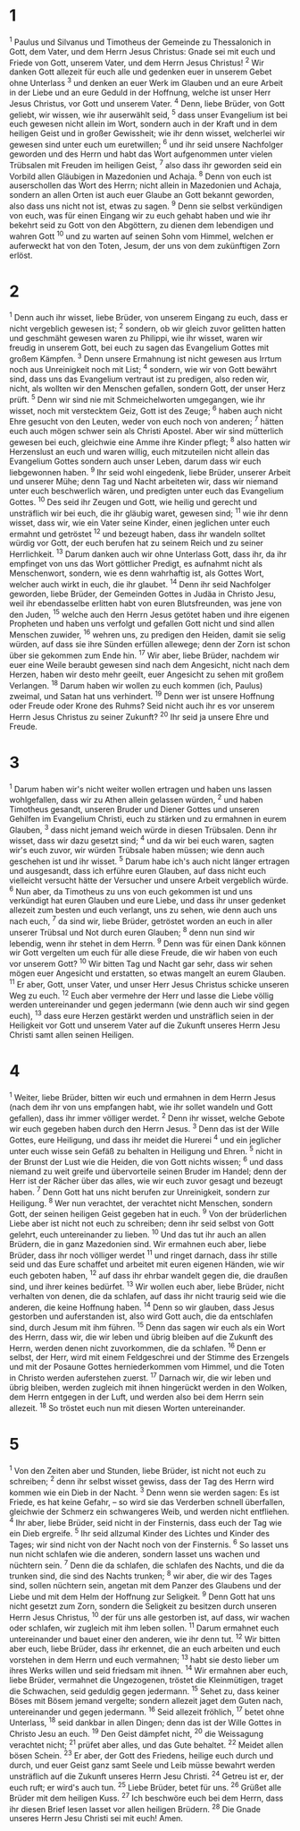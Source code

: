 # 1
<sup>1</sup> Paulus und Silvanus und Timotheus der Gemeinde zu Thessalonich in Gott, dem Vater, und dem Herrn Jesus Christus: Gnade sei mit euch und Friede von Gott, unserem Vater, und dem Herrn Jesus Christus! <sup>2</sup> Wir danken Gott allezeit für euch alle und gedenken euer in unserem Gebet ohne Unterlass <sup>3</sup> und denken an euer Werk im Glauben und an eure Arbeit in der Liebe und an eure Geduld in der Hoffnung, welche ist unser Herr Jesus Christus, vor Gott und unserem Vater. <sup>4</sup> Denn, liebe Brüder, von Gott geliebt, wir wissen, wie ihr auserwählt seid, <sup>5</sup> dass unser Evangelium ist bei euch gewesen nicht allein im Wort, sondern auch in der Kraft und in dem heiligen Geist und in großer Gewissheit; wie ihr denn wisset, welcherlei wir gewesen sind unter euch um euretwillen; <sup>6</sup> und ihr seid unsere Nachfolger geworden und des Herrn und habt das Wort aufgenommen unter vielen Trübsalen mit Freuden im heiligen Geist, <sup>7</sup> also dass ihr geworden seid ein Vorbild allen Gläubigen in Mazedonien und Achaja. <sup>8</sup> Denn von euch ist auserschollen das Wort des Herrn; nicht allein in Mazedonien und Achaja, sondern an allen Orten ist auch euer Glaube an Gott bekannt geworden, also dass uns nicht not ist, etwas zu sagen. <sup>9</sup> Denn sie selbst verkündigen von euch, was für einen Eingang wir zu euch gehabt haben und wie ihr bekehrt seid zu Gott von den Abgöttern, zu dienen dem lebendigen und wahren Gott <sup>10</sup> und zu warten auf seinen Sohn vom Himmel, welchen er auferweckt hat von den Toten, Jesum, der uns von dem zukünftigen Zorn erlöst.
# 2
<sup>1</sup> Denn auch ihr wisset, liebe Brüder, von unserem Eingang zu euch, dass er nicht vergeblich gewesen ist; <sup>2</sup> sondern, ob wir gleich zuvor gelitten hatten und geschmäht gewesen waren zu Philippi, wie ihr wisset, waren wir freudig in unserem Gott, bei euch zu sagen das Evangelium Gottes mit großem Kämpfen. <sup>3</sup> Denn unsere Ermahnung ist nicht gewesen aus Irrtum noch aus Unreinigkeit noch mit List; <sup>4</sup> sondern, wie wir von Gott bewährt sind, dass uns das Evangelium vertraut ist zu predigen, also reden wir, nicht, als wollten wir den Menschen gefallen, sondern Gott, der unser Herz prüft. <sup>5</sup> Denn wir sind nie mit Schmeichelworten umgegangen, wie ihr wisset, noch mit verstecktem Geiz, Gott ist des Zeuge; <sup>6</sup> haben auch nicht Ehre gesucht von den Leuten, weder von euch noch von anderen; <sup>7</sup> hätten euch auch mögen schwer sein als Christi Apostel. Aber wir sind mütterlich gewesen bei euch, gleichwie eine Amme ihre Kinder pflegt; <sup>8</sup> also hatten wir Herzenslust an euch und waren willig, euch mitzuteilen nicht allein das Evangelium Gottes sondern auch unser Leben, darum dass wir euch liebgewonnen haben. <sup>9</sup> Ihr seid wohl eingedenk, liebe Brüder, unserer Arbeit und unserer Mühe; denn Tag und Nacht arbeiteten wir, dass wir niemand unter euch beschwerlich wären, und predigten unter euch das Evangelium Gottes. <sup>10</sup> Des seid ihr Zeugen und Gott, wie heilig und gerecht und unsträflich wir bei euch, die ihr gläubig waret, gewesen sind; <sup>11</sup> wie ihr denn wisset, dass wir, wie ein Vater seine Kinder, einen jeglichen unter euch ermahnt und getröstet <sup>12</sup> und bezeugt haben, dass ihr wandeln solltet würdig vor Gott, der euch berufen hat zu seinem Reich und zu seiner Herrlichkeit. <sup>13</sup> Darum danken auch wir ohne Unterlass Gott, dass ihr, da ihr empfinget von uns das Wort göttlicher Predigt, es aufnahmt nicht als Menschenwort, sondern, wie es denn wahrhaftig ist, als Gottes Wort, welcher auch wirkt in euch, die ihr glaubet. <sup>14</sup> Denn ihr seid Nachfolger geworden, liebe Brüder, der Gemeinden Gottes in Judäa in Christo Jesu, weil ihr ebendasselbe erlitten habt von euren Blutsfreunden, was jene von den Juden, <sup>15</sup> welche auch den Herrn Jesus getötet haben und ihre eigenen Propheten und haben uns verfolgt und gefallen Gott nicht und sind allen Menschen zuwider, <sup>16</sup> wehren uns, zu predigen den Heiden, damit sie selig würden, auf dass sie ihre Sünden erfüllen allewege; denn der Zorn ist schon über sie gekommen zum Ende hin. <sup>17</sup> Wir aber, liebe Brüder, nachdem wir euer eine Weile beraubt gewesen sind nach dem Angesicht, nicht nach dem Herzen, haben wir desto mehr geeilt, euer Angesicht zu sehen mit großem Verlangen. <sup>18</sup> Darum haben wir wollen zu euch kommen (ich, Paulus) zweimal, und Satan hat uns verhindert. <sup>19</sup> Denn wer ist unsere Hoffnung oder Freude oder Krone des Ruhms? Seid nicht auch ihr es vor unserem Herrn Jesus Christus zu seiner Zukunft? <sup>20</sup> Ihr seid ja unsere Ehre und Freude.
# 3
<sup>1</sup> Darum haben wir's nicht weiter wollen ertragen und haben uns lassen wohlgefallen, dass wir zu Athen allein gelassen würden, <sup>2</sup> und haben Timotheus gesandt, unseren Bruder und Diener Gottes und unseren Gehilfen im Evangelium Christi, euch zu stärken und zu ermahnen in eurem Glauben, <sup>3</sup> dass nicht jemand weich würde in diesen Trübsalen. Denn ihr wisset, dass wir dazu gesetzt sind; <sup>4</sup> und da wir bei euch waren, sagten wir's euch zuvor, wir würden Trübsale haben müssen; wie denn auch geschehen ist und ihr wisset. <sup>5</sup> Darum habe ich's auch nicht länger ertragen und ausgesandt, dass ich erführe euren Glauben, auf dass nicht euch vielleicht versucht hätte der Versucher und unsere Arbeit vergeblich würde. <sup>6</sup> Nun aber, da Timotheus zu uns von euch gekommen ist und uns verkündigt hat euren Glauben und eure Liebe, und dass ihr unser gedenket allezeit zum besten und euch verlangt, uns zu sehen, wie denn auch uns nach euch, <sup>7</sup> da sind wir, liebe Brüder, getröstet worden an euch in aller unserer Trübsal und Not durch euren Glauben; <sup>8</sup> denn nun sind wir lebendig, wenn ihr stehet in dem Herrn. <sup>9</sup> Denn was für einen Dank können wir Gott vergelten um euch für alle diese Freude, die wir haben von euch vor unserem Gott? <sup>10</sup> Wir bitten Tag und Nacht gar sehr, dass wir sehen mögen euer Angesicht und erstatten, so etwas mangelt an eurem Glauben. <sup>11</sup> Er aber, Gott, unser Vater, und unser Herr Jesus Christus schicke unseren Weg zu euch. <sup>12</sup> Euch aber vermehre der Herr und lasse die Liebe völlig werden untereinander und gegen jedermann (wie denn auch wir sind gegen euch), <sup>13</sup> dass eure Herzen gestärkt werden und unsträflich seien in der Heiligkeit vor Gott und unserem Vater auf die Zukunft unseres Herrn Jesu Christi samt allen seinen Heiligen.
# 4
<sup>1</sup> Weiter, liebe Brüder, bitten wir euch und ermahnen in dem Herrn Jesus (nach dem ihr von uns empfangen habt, wie ihr sollet wandeln und Gott gefallen), dass ihr immer völliger werdet. <sup>2</sup> Denn ihr wisset, welche Gebote wir euch gegeben haben durch den Herrn Jesus. <sup>3</sup> Denn das ist der Wille Gottes, eure Heiligung, und dass ihr meidet die Hurerei <sup>4</sup> und ein jeglicher unter euch wisse sein Gefäß zu behalten in Heiligung und Ehren. <sup>5</sup> nicht in der Brunst der Lust wie die Heiden, die von Gott nichts wissen; <sup>6</sup> und dass niemand zu weit greife und übervorteile seinen Bruder im Handel; denn der Herr ist der Rächer über das alles, wie wir euch zuvor gesagt und bezeugt haben. <sup>7</sup> Denn Gott hat uns nicht berufen zur Unreinigkeit, sondern zur Heiligung. <sup>8</sup> Wer nun verachtet, der verachtet nicht Menschen, sondern Gott, der seinen heiligen Geist gegeben hat in euch. <sup>9</sup> Von der brüderlichen Liebe aber ist nicht not euch zu schreiben; denn ihr seid selbst von Gott gelehrt, euch untereinander zu lieben. <sup>10</sup> Und das tut ihr auch an allen Brüdern, die in ganz Mazedonien sind. Wir ermahnen euch aber, liebe Brüder, dass ihr noch völliger werdet <sup>11</sup> und ringet darnach, dass ihr stille seid und das Eure schaffet und arbeitet mit euren eigenen Händen, wie wir euch geboten haben, <sup>12</sup> auf dass ihr ehrbar wandelt gegen die, die draußen sind, und ihrer keines bedürfet. <sup>13</sup> Wir wollen euch aber, liebe Brüder, nicht verhalten von denen, die da schlafen, auf dass ihr nicht traurig seid wie die anderen, die keine Hoffnung haben. <sup>14</sup> Denn so wir glauben, dass Jesus gestorben und auferstanden ist, also wird Gott auch, die da entschlafen sind, durch Jesum mit ihm führen. <sup>15</sup> Denn das sagen wir euch als ein Wort des Herrn, dass wir, die wir leben und übrig bleiben auf die Zukunft des Herrn, werden denen nicht zuvorkommen, die da schlafen. <sup>16</sup> Denn er selbst, der Herr, wird mit einem Feldgeschrei und der Stimme des Erzengels und mit der Posaune Gottes herniederkommen vom Himmel, und die Toten in Christo werden auferstehen zuerst. <sup>17</sup> Darnach wir, die wir leben und übrig bleiben, werden zugleich mit ihnen hingerückt werden in den Wolken, dem Herrn entgegen in der Luft, und werden also bei dem Herrn sein allezeit. <sup>18</sup> So tröstet euch nun mit diesen Worten untereinander.
# 5
<sup>1</sup> Von den Zeiten aber und Stunden, liebe Brüder, ist nicht not euch zu schreiben; <sup>2</sup> denn ihr selbst wisset gewiss, dass der Tag des Herrn wird kommen wie ein Dieb in der Nacht. <sup>3</sup> Denn wenn sie werden sagen: Es ist Friede, es hat keine Gefahr, – so wird sie das Verderben schnell überfallen, gleichwie der Schmerz ein schwangeres Weib, und werden nicht entfliehen. <sup>4</sup> Ihr aber, liebe Brüder, seid nicht in der Finsternis, dass euch der Tag wie ein Dieb ergreife. <sup>5</sup> Ihr seid allzumal Kinder des Lichtes und Kinder des Tages; wir sind nicht von der Nacht noch von der Finsternis. <sup>6</sup> So lasset uns nun nicht schlafen wie die anderen, sondern lasset uns wachen und nüchtern sein. <sup>7</sup> Denn die da schlafen, die schlafen des Nachts, und die da trunken sind, die sind des Nachts trunken; <sup>8</sup> wir aber, die wir des Tages sind, sollen nüchtern sein, angetan mit dem Panzer des Glaubens und der Liebe und mit dem Helm der Hoffnung zur Seligkeit. <sup>9</sup> Denn Gott hat uns nicht gesetzt zum Zorn, sondern die Seligkeit zu besitzen durch unseren Herrn Jesus Christus, <sup>10</sup> der für uns alle gestorben ist, auf dass, wir wachen oder schlafen, wir zugleich mit ihm leben sollen. <sup>11</sup> Darum ermahnet euch untereinander und bauet einer den anderen, wie ihr denn tut. <sup>12</sup> Wir bitten aber euch, liebe Brüder, dass ihr erkennet, die an euch arbeiten und euch vorstehen in dem Herrn und euch vermahnen; <sup>13</sup> habt sie desto lieber um ihres Werks willen und seid friedsam mit ihnen. <sup>14</sup> Wir ermahnen aber euch, liebe Brüder, vermahnet die Ungezogenen, tröstet die Kleinmütigen, traget die Schwachen, seid geduldig gegen jedermann. <sup>15</sup> Sehet zu, dass keiner Böses mit Bösem jemand vergelte; sondern allezeit jaget dem Guten nach, untereinander und gegen jedermann. <sup>16</sup> Seid allezeit fröhlich, <sup>17</sup> betet ohne Unterlass, <sup>18</sup> seid dankbar in allen Dingen; denn das ist der Wille Gottes in Christo Jesu an euch. <sup>19</sup> Den Geist dämpfet nicht, <sup>20</sup> die Weissagung verachtet nicht; <sup>21</sup> prüfet aber alles, und das Gute behaltet. <sup>22</sup> Meidet allen bösen Schein. <sup>23</sup> Er aber, der Gott des Friedens, heilige euch durch und durch, und euer Geist ganz samt Seele und Leib müsse bewahrt werden unsträflich auf die Zukunft unseres Herrn Jesu Christi. <sup>24</sup> Getreu ist er, der euch ruft; er wird's auch tun. <sup>25</sup> Liebe Brüder, betet für uns. <sup>26</sup> Grüßet alle Brüder mit dem heiligen Kuss. <sup>27</sup> Ich beschwöre euch bei dem Herrn, dass ihr diesen Brief lesen lasset vor allen heiligen Brüdern. <sup>28</sup> Die Gnade unseres Herrn Jesu Christi sei mit euch! Amen.